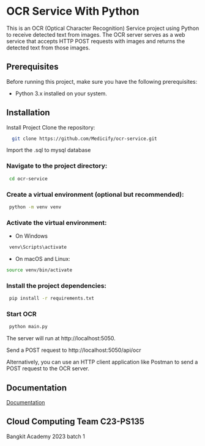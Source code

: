 # OCR Service With Python

This is an OCR (Optical Character Recognition) Service project using Python to receive detected text from images. The OCR server serves as a web service that accepts HTTP POST requests with images and returns the detected text from those images.

## Prerequisites

Before running this project, make sure you have the following prerequisites:

- Python 3.x installed on your system.

## Installation

Install Project
Clone the repository:

```bash
  git clone https://github.com/Medicify/ocr-service.git
```

Import the .sql to mysql database

### Navigate to the project directory:

```bash
 cd ocr-service
```

### Create a virtual environment (optional but recommended):

```bash
 python -m venv venv
```

### Activate the virtual environment:

- On Windows

```bash
 venv\Scripts\activate

```

- On macOS and Linux:

```bash
source venv/bin/activate

```

### Install the project dependencies:

```bash
 pip install -r requirements.txt

```

### Start OCR

```bash
 python main.py

```

The server will run at http://localhost:5050.

Send a POST request to http://localhost:5050/api/ocr

Alternatively, you can use an HTTP client application like Postman to send a POST request to the OCR server.

## Documentation

[Documentation](https://www.python.org/doc/)

## Cloud Computing Team C23-PS135

Bangkit Academy 2023 batch 1
